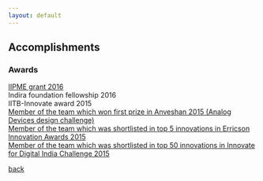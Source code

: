 ```yaml
---
layout: default
---
```


## Accomplishments

### Awards 

<dl>
<dt><a href="http://www.birac.nic.in/desc_new.php?id=118" a>IIPME grant 2016</a></dt>
<dt>Indira foundation fellowship 2016</dt>
<dt>IITB-Innovate award 2015</dt>
<dt><a href="http://yourstory.com/2015/06/analog-devices-innovations/" a>Member of the team which won first prize in Anveshan 2015 (Analog Devices design challenge)</a></dt>
<dt><a href="http://www.networkedindia.com/2015/05/12/10-iit-teams-who-could-win-big/" a>Member of the team which was shortlisted in top 5 innovations in Erricson Innovation Awards 2015 </a></dt>
<dt><a href="https://innovate.mygov.in/" a>Member of the team which was shortlisted in top 50 innovations in Innovate for Digital India Challenge 2015 </a></dt>
</dl> 

[back](./)
